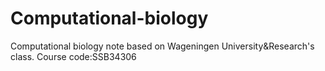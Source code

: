 # Computational-biology
Computational biology note based on Wageningen University&amp;Research's class. Course code:SSB34306
